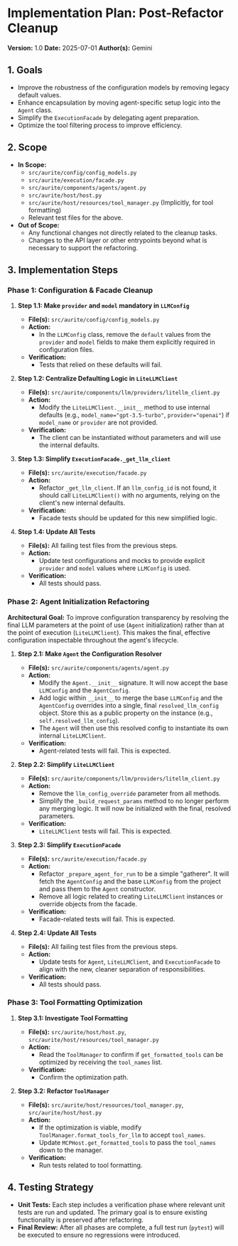 # Implementation Plan: Post-Refactor Cleanup

**Version:** 1.0
**Date:** 2025-07-01
**Author(s):** Gemini

## 1. Goals
*   Improve the robustness of the configuration models by removing legacy default values.
*   Enhance encapsulation by moving agent-specific setup logic into the `Agent` class.
*   Simplify the `ExecutionFacade` by delegating agent preparation.
*   Optimize the tool filtering process to improve efficiency.

## 2. Scope
*   **In Scope:**
    *   `src/aurite/config/config_models.py`
    *   `src/aurite/execution/facade.py`
    *   `src/aurite/components/agents/agent.py`
    *   `src/aurite/host/host.py`
    *   `src/aurite/host/resources/tool_manager.py` (Implicitly, for tool formatting)
    *   Relevant test files for the above.
*   **Out of Scope:**
    *   Any functional changes not directly related to the cleanup tasks.
    *   Changes to the API layer or other entrypoints beyond what is necessary to support the refactoring.

## 3. Implementation Steps

### Phase 1: Configuration & Facade Cleanup

1.  **Step 1.1: Make `provider` and `model` mandatory in `LLMConfig`**
    *   **File(s):** `src/aurite/config/config_models.py`
    *   **Action:**
        *   In the `LLMConfig` class, remove the `default` values from the `provider` and `model` fields to make them explicitly required in configuration files.
    *   **Verification:**
        *   Tests that relied on these defaults will fail.

2.  **Step 1.2: Centralize Defaulting Logic in `LiteLLMClient`**
    *   **File(s):** `src/aurite/components/llm/providers/litellm_client.py`
    *   **Action:**
        *   Modify the `LiteLLMClient.__init__` method to use internal defaults (e.g., `model_name="gpt-3.5-turbo"`, `provider="openai"`) if `model_name` or `provider` are not provided.
    *   **Verification:**
        *   The client can be instantiated without parameters and will use the internal defaults.

3.  **Step 1.3: Simplify `ExecutionFacade._get_llm_client`**
    *   **File(s):** `src/aurite/execution/facade.py`
    *   **Action:**
        *   Refactor `_get_llm_client`. If an `llm_config_id` is not found, it should call `LiteLLMClient()` with no arguments, relying on the client's new internal defaults.
    *   **Verification:**
        *   Facade tests should be updated for this new simplified logic.

4.  **Step 1.4: Update All Tests**
    *   **File(s):** All failing test files from the previous steps.
    *   **Action:**
        *   Update test configurations and mocks to provide explicit `provider` and `model` values where `LLMConfig` is used.
    *   **Verification:**
        *   All tests should pass.

### Phase 2: Agent Initialization Refactoring

**Architectural Goal:** To improve configuration transparency by resolving the final LLM parameters at the point of use (`Agent` initialization) rather than at the point of execution (`LiteLLMClient`). This makes the final, effective configuration inspectable throughout the agent's lifecycle.

1.  **Step 2.1: Make `Agent` the Configuration Resolver**
    *   **File(s):** `src/aurite/components/agents/agent.py`
    *   **Action:**
        *   Modify the `Agent.__init__` signature. It will now accept the base `LLMConfig` and the `AgentConfig`.
        *   Add logic within `__init__` to merge the base `LLMConfig` and the `AgentConfig` overrides into a single, final `resolved_llm_config` object. Store this as a public property on the instance (e.g., `self.resolved_llm_config`).
        *   The `Agent` will then use this resolved config to instantiate its own internal `LiteLLMClient`.
    *   **Verification:**
        *   Agent-related tests will fail. This is expected.

2.  **Step 2.2: Simplify `LiteLLMClient`**
    *   **File(s):** `src/aurite/components/llm/providers/litellm_client.py`
    *   **Action:**
        *   Remove the `llm_config_override` parameter from all methods.
        *   Simplify the `_build_request_params` method to no longer perform any merging logic. It will now be initialized with the final, resolved parameters.
    *   **Verification:**
        *   `LiteLLMClient` tests will fail. This is expected.

3.  **Step 2.3: Simplify `ExecutionFacade`**
    *   **File(s):** `src/aurite/execution/facade.py`
    *   **Action:**
        *   Refactor `_prepare_agent_for_run` to be a simple "gatherer". It will fetch the `AgentConfig` and the base `LLMConfig` from the project and pass them to the `Agent` constructor.
        *   Remove all logic related to creating `LiteLLMClient` instances or override objects from the facade.
    *   **Verification:**
        *   Facade-related tests will fail. This is expected.

4.  **Step 2.4: Update All Tests**
    *   **File(s):** All failing test files from the previous steps.
    *   **Action:**
        *   Update tests for `Agent`, `LiteLLMClient`, and `ExecutionFacade` to align with the new, cleaner separation of responsibilities.
    *   **Verification:**
        *   All tests should pass.

### Phase 3: Tool Formatting Optimization

1.  **Step 3.1: Investigate Tool Formatting**
    *   **File(s):** `src/aurite/host/host.py`, `src/aurite/host/resources/tool_manager.py`
    *   **Action:**
        *   Read the `ToolManager` to confirm if `get_formatted_tools` can be optimized by receiving the `tool_names` list.
    *   **Verification:**
        *   Confirm the optimization path.

2.  **Step 3.2: Refactor `ToolManager`**
    *   **File(s):** `src/aurite/host/resources/tool_manager.py`, `src/aurite/host/host.py`
    *   **Action:**
        *   If the optimization is viable, modify `ToolManager.format_tools_for_llm` to accept `tool_names`.
        *   Update `MCPHost.get_formatted_tools` to pass the `tool_names` down to the manager.
    *   **Verification:**
        *   Run tests related to tool formatting.

## 4. Testing Strategy
*   **Unit Tests:** Each step includes a verification phase where relevant unit tests are run and updated. The primary goal is to ensure existing functionality is preserved after refactoring.
*   **Final Review:** After all phases are complete, a full test run (`pytest`) will be executed to ensure no regressions were introduced.
